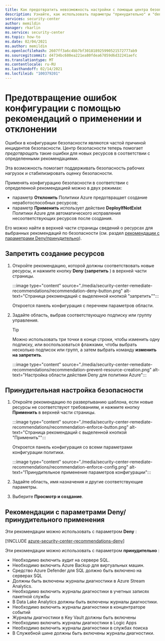 ```yaml
---
title: Как предотвратить невозможность настройки с помощью центра безопасности Azure
description: Узнайте, как использовать параметры "принудительно" и "deny" центра безопасности на страницах со сведениями о рекомендациях
services: security-center
author: memildin
manager: rkarlin
ms.service: security-center
ms.topic: how-to
ms.date: 02/04/2021
ms.author: memildin
ms.openlocfilehash: 2607ff3a6c4bb7bf301818925990521572777ab9
ms.sourcegitcommit: d4734bc680ea221ea80fdea67859d6d32241aefc
ms.translationtype: MT
ms.contentlocale: ru-RU
ms.lasthandoff: 02/14/2021
ms.locfileid: "100379201"
---
```

# <a name="prevent-misconfigurations-with-enforcedeny-recommendations"></a>Предотвращение ошибок конфигурации с помощью рекомендаций о применении и отклонении

Ошибки в конфигурации безопасности являются частой причиной инцидентов безопасности. Центр безопасности теперь помогает *предотвращать* такие ошибки для новых ресурсов в соответствии с определенными рекомендациями. 

Эта возможность помогает поддерживать безопасность рабочих нагрузок и стабилизировать оценку безопасности.

Применять конфигурацию безопасности в соответствии с определенной рекомендацией можно в двух режимах:

- параметр **Отклонить** Политики Azure предотвращает создание неработоспособных ресурсов;
- параметр **Применить** использует действие **DeployIfNotExist** Политики Azure для автоматического исправления несоответствующих ресурсов после создания.

Его можно найти в верхней части страницы сведений о ресурсах для выбранных рекомендаций по безопасности (см. раздел [рекомендации с параметрами Deny/принудительно](#recommendations-with-denyenforce-options)).

## <a name="prevent-resource-creation"></a>Запретить создание ресурсов

1. Откройте рекомендацию, которой должны соответствовать новые ресурсы, и нажмите кнопку **Deny (запретить** ) в верхней части страницы.

    :::image type="content" source="./media/security-center-remediate-recommendations/recommendation-deny-button.png" alt-text="Страница рекомендаций с выделенной кнопкой &quot;запретить&quot;":::

    Откроется панель конфигурация с перечнем параметров области. 

1. Задайте область, выбрав соответствующую подписку или группу управления.

    > [!TIP]
    > Можно использовать три точки в конце строки, чтобы изменить одну подписку, или воспользоваться флажками, чтобы выбрать несколько подписок или групп, а затем выбрать команду **изменить на запретить**.

    :::image type="content" source="./media/security-center-remediate-recommendations/recommendation-prevent-resource-creation.png" alt-text="Настройка области действия Deny для политики Azure":::


## <a name="enforce-a-secure-configuration"></a>Принудительная настройка безопасности

1. Откройте рекомендацию по развертыванию шаблона, если новые ресурсы не соответствуют требованиям, и нажмите кнопку **Применить** в верхней части страницы.

    :::image type="content" source="./media/security-center-remediate-recommendations/recommendation-enforce-button.png" alt-text="Страница рекомендаций с выделенной кнопкой &quot;Применить&quot;":::

    Откроется панель конфигурация со всеми параметрами конфигурации политики. 

    :::image type="content" source="./media/security-center-remediate-recommendations/recommendation-enforce-config.png" alt-text="Принудительное применение параметров конфигурации":::

1. Задайте область, имя назначения и другие соответствующие параметры.

1. Выберите **Просмотр и создание**.

## <a name="recommendations-with-denyenforce-options"></a>Рекомендации с параметрами Deny/принудительного применения

Эти рекомендации можно использовать с параметром **Deny** :

[!INCLUDE [azure-security-center-recommendations-deny](../../includes/asc/recommendations-with-deny.md)]

Эти рекомендации можно использовать с параметром **принудительно** :

- Необходимо включить аудит на сервере SQL.
- Необходимо включить Azure Backup для виртуальных машин.
- Средство Azure Defender для SQL должно быть включено на серверах SQL
- Должны быть включены журналы диагностики в Azure Stream Analytics.
- Необходимо включить журналы диагностики в учетных записях пакетной службы
- В Data Lake Analytics должны быть включены журналы диагностики.
- Необходимо включить журналы диагностики в концентраторе событий
- Журналы диагностики в Key Vault должны быть включены
- Необходимо включить журналы диагностики в Logic Apps
- Необходимо включить журналы диагностики в службах поиска
- В Служебной шине должны быть включены журналы диагностики.

